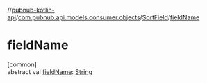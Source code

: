 //[pubnub-kotlin-api](../../../index.md)/[com.pubnub.api.models.consumer.objects](../index.md)/[SortField](index.md)/[fieldName](field-name.md)

# fieldName

[common]\
abstract val [fieldName](field-name.md): [String](https://kotlinlang.org/api/latest/jvm/stdlib/kotlin-stdlib/kotlin/-string/index.html)
